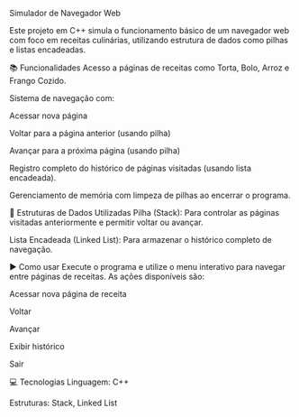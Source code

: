 Simulador de Navegador Web 

Este projeto em C++ simula o funcionamento básico de um navegador web com foco em receitas culinárias, utilizando estrutura de dados como pilhas e listas encadeadas.

📚 Funcionalidades
Acesso a páginas de receitas como Torta, Bolo, Arroz e Frango Cozido.

Sistema de navegação com:

Acessar nova página

Voltar para a página anterior (usando pilha)

Avançar para a próxima página (usando pilha)

Registro completo do histórico de páginas visitadas (usando lista encadeada).

Gerenciamento de memória com limpeza de pilhas ao encerrar o programa.

🧱 Estruturas de Dados Utilizadas
Pilha (Stack): Para controlar as páginas visitadas anteriormente e permitir voltar ou avançar.

Lista Encadeada (Linked List): Para armazenar o histórico completo de navegação.

▶️ Como usar
Execute o programa e utilize o menu interativo para navegar entre páginas de receitas. As ações disponíveis são:

Acessar nova página de receita

Voltar

Avançar

Exibir histórico

Sair

💻 Tecnologias
Linguagem: C++

Estruturas: Stack, Linked List
